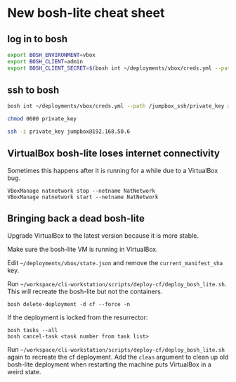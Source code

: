 # New bosh-lite cheat sheet

## log in to bosh

```sh
export BOSH_ENVIRONMENT=vbox
export BOSH_CLIENT=admin
export BOSH_CLIENT_SECRET=$(bosh int ~/deployments/vbox/creds.yml --path /admin_password)
```

## ssh to bosh

```sh
bosh int ~/deployments/vbox/creds.yml --path /jumpbox_ssh/private_key > private_key

chmod 0600 private_key

ssh -i private_key jumpbox@192.168.50.6
```

## VirtualBox bosh-lite loses internet connectivity

Sometimes this happens after it is running for a while due to a VirtualBox bug.

```
VBoxManage natnetwork stop --netname NatNetwork
VBoxManage natnetwork start --netname NatNetwork
```

## Bringing back a dead bosh-lite

Upgrade VirtualBox to the latest version because it is more stable.

Make sure the bosh-lite VM is running in VirtualBox.

Edit `~/deployments/vbox/state.json` and remove the `current_manifest_sha` key.

Run `~/workspace/cli-workstation/scripts/deploy-cf/deploy_bosh_lite.sh`. This
will recreate the bosh-lite but not the containers.

`bosh delete-deployment -d cf --force -n`

If the deployment is locked from the resurrector:

```
bosh tasks --all
bosh cancel-task <task number from task list>
```

Run `~/workspace/cli-workstation/scripts/deploy-cf/deploy_bosh_lite.sh` again
to recreate the cf deployment. Add the `clean` argument to clean up old
bosh-lite deployment when restarting the machine puts VirtualBox in a weird
state.
